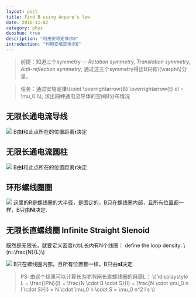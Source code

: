 ```yaml
---
layout: post
title: Find B using Anpere's law
date: 2016-11-02
category: phys
duoshuo: true
description: "利用安培定律求B"
introduction: "利用安培定律求B"
---
```


> 前提：知道三个symmetry -- *Rotation symmetry, Translation symmetry, Anti-reflection symmetry*, 通过这三个symmetry得出B只有\\(\varphi\\)分量。

> 任务：通过安培定律\\(\oint \overrightarrow{B} \overrightarrow{t} dl = \mu_0 I\\), 求出四种通电流导体的空间B分布情况

## 无限长通电流导线
![](http://ww1.sinaimg.cn/mw690/8db2c8cbgw1f9q4ikb97nj21kw0csaf6.jpg)
B由**I**和此点所在的位置距离**r**决定

## 无限长通电流圆柱
![](http://ww4.sinaimg.cn/mw690/8db2c8cbgw1f9q4imttsnj21kw0sotjq.jpg)
B由**I**和此点所在的位置距离**r**决定

## 环形螺线圈圈
![](http://ww3.sinaimg.cn/mw690/8db2c8cbgw1f9q4iokhayj21kw0ajae6.jpg)
这里的R是螺线圈的大半径，是固定的，B只在螺线圈内部，且所有位置都一样，B只由**NI**决定.

## 无限长直螺线圈 Infinite Straight Slenoid
既然是无限长，就要定义密度n为L长内有N个线圈：
define the loop density: \\(n=\frac{N}{L}\\)

![](http://ww2.sinaimg.cn/mw690/8db2c8cbgw1f9q4iqsbytj21kw0m5doo.jpg)
B只在螺线圈内部，且所有位置都一样，B只由**nI**决定.

> PS: 由这个结果可以计算长为l的N闸长直螺线圈的自感L：
\\( \displaystyle L = \frac{\Phi}{I} = \frac{N \cdot B \cdot S}{I} = \frac{N \cdot \mu_0 n I \cdot S}{I} = N \cdot \mu_0 n \cdot S = \mu_0 n^2 l s
\\)



